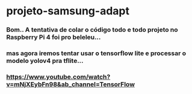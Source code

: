 # projeto-samsung-adapt
### Bom.. A tentativa de colar o código todo e todo projeto no Raspberry Pi 4 foi pro beleleu...
### mas agora iremos tentar usar o tensorflow lite e processar o modelo yolov4 pra tflite...
### https://www.youtube.com/watch?v=mNjXEybFn98&ab_channel=TensorFlow
